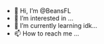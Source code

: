 - 👋 Hi, I’m @BeansFL
- 👀 I’m interested in  ...
- 🌱 I’m currently learning idk...
- 📫 How to reach me  ...


